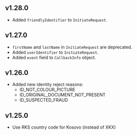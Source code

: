 ## v1.28.0

- Added `friendlyIdentifier` to `InitiateRequest`.

## v1.27.0

- `firstName` and `lastName` in `InitiateRequest` are deprecated.
- Added `userIdentifier` to `InitiateRequest`.
- Added `event` field to `CallbackInfo` object.

## v1.26.0

- Added new identity reject reasons:
  - ID_NOT_COLOUR_PICTURE
  - ID_ORIGINAL_DOCUMENT_NOT_PRESENT
  - ID_SUSPECTED_FRAUD

## v1.25.0

- Use RKS country code for Kosovo (instead of XKX)
